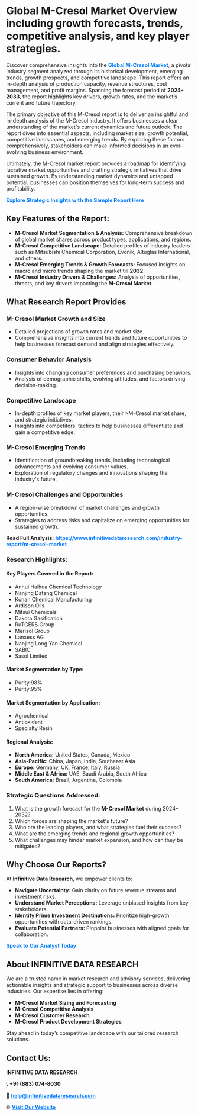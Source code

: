 <h1>Global M-Cresol Market Overview including growth forecasts, trends, competitive analysis, and key player strategies.</h1>
<p>
Discover comprehensive insights into the 
<a href="https://www.infinitivedataresearch.com/industry-report/m-cresol-market" rel="dofollow" style="color: #007BFF; text-decoration: none;"><strong>Global M-Cresol Market</strong></a>, a pivotal industry segment analyzed through its historical development, emerging trends, growth prospects, and competitive landscape. This report offers an in-depth analysis of production capacity, revenue structures, cost management, and profit margins. Spanning the forecast period of <strong>2024–2033</strong>, the report highlights key drivers, growth rates, and the market’s current and future trajectory.
</p>
<p>
The primary objective of this M-Cresol report is to deliver an insightful and in-depth analysis of the M-Cresol industry. It offers businesses a clear understanding of the market's current dynamics and future outlook. The report dives into essential aspects, including market size, growth potential, competitive landscapes, and emerging trends. By exploring these factors comprehensively, stakeholders can make informed decisions in an ever-evolving business environment.
</p>
<p>
Ultimately, the M-Cresol market report provides a roadmap for identifying lucrative market opportunities and crafting strategic initiatives that drive sustained growth. By understanding market dynamics and untapped potential, businesses can position themselves for long-term success and profitability.
</p>
<p>
<a href="https://www.infinitivedataresearch.com/request-sample/reportId=105331" style="color: #007BFF; text-decoration: none;"><strong>Explore Strategic Insights with the Sample Report Here</strong></a>
</p>

<h2>Key Features of the Report:</h2>
<ul>
<li><strong>M-Cresol Market Segmentation & Analysis:</strong> Comprehensive breakdown of global market shares across product types, applications, and regions.</li>
<li><strong>M-Cresol Competitive Landscape:</strong> Detailed profiles of industry leaders such as Mitsubishi Chemical Corporation, Evonik, Altuglas International, and others.</li>
<li><strong>M-Cresol Emerging Trends & Growth Forecasts:</strong> Focused insights on macro and micro trends shaping the market till <strong>2032</strong>.</li>
<li><strong>M-Cresol Industry Drivers & Challenges:</strong> Analysis of opportunities, threats, and key drivers impacting the <strong>M-Cresol Market</strong>.</li>
</ul>

<h2>What Research Report Provides</h2>
<h3>M-Cresol Market Growth and Size</h3>
<ul>
<li>Detailed projections of growth rates and market size.</li>
<li>Comprehensive insights into current trends and future opportunities to help businesses forecast demand and align strategies effectively.</li>
</ul>

<h3>Consumer Behavior Analysis</h3>
<ul>
<li>Insights into changing consumer preferences and purchasing behaviors.</li>
<li>Analysis of demographic shifts, evolving attitudes, and factors driving decision-making.</li>
</ul>

<h3>Competitive Landscape</h3>
<ul>
<li>In-depth profiles of key market players, their >M-Cresol market share, and strategic initiatives.</li>
<li>Insights into competitors' tactics to help businesses differentiate and gain a competitive edge.</li>
</ul>

<h3>M-Cresol Emerging Trends</h3>
<ul>
<li>Identification of groundbreaking trends, including technological advancements and evolving consumer values.</li>
<li>Exploration of regulatory changes and innovations shaping the industry's future.</li>
</ul>

<h3>M-Cresol Challenges and Opportunities</h3>
<ul>
<li>A region-wise breakdown of market challenges and growth opportunities.</li>
<li>Strategies to address risks and capitalize on emerging opportunities for sustained growth.</li>
</ul>
<p><strong>Read Full Analysis:</strong> <a href="https://www.infinitivedataresearch.com/industry-report/m-cresol-market" rel="dofollow" style="color: #007BFF; text-decoration: none;"><strong>https://www.infinitivedataresearch.com/industry-report/m-cresol-market</strong></a></p>
<h3>Research Highlights:</h3>
<h4>Key Players Covered in the Report:</h4>
<ul><li>Anhui Haihua Chemical Technology</li><li>Nanjing Datang Chemical</li><li>Konan Chemical Manufacturing</li><li>Ardison Oils</li><li>Mitsui Chemicals</li><li>Dakota Gasification</li><li>RuTGERS Group</li><li>Merisol Group</li><li>Lanxess AG</li><li>Nanjing Long Yan Chemical</li><li>SABIC</li><li>Sasol Limited</li></ul>
<h4>Market Segmentation by Type:</h4>
<ul><li>Purity:98%</li><li>Purity:95%</li></ul>
<h4>Market Segmentation by Application:</h4>
<ul><li>Agrochemical</li><li>Antioxidant</li><li>Specialty Resin</li></ul>

<h4>Regional Analysis:</h4>
<ul>
<li><strong>North America:</strong> United States, Canada, Mexico</li>
<li><strong>Asia-Pacific:</strong> China, Japan, India, Southeast Asia</li>
<li><strong>Europe:</strong> Germany, UK, France, Italy, Russia</li>
<li><strong>Middle East & Africa:</strong> UAE, Saudi Arabia, South Africa</li>
<li><strong>South America:</strong> Brazil, Argentina, Colombia</li>
</ul>

<h3>Strategic Questions Addressed:</h3>
<ol>
<li>What is the growth forecast for the <strong>M-Cresol Market</strong> during 2024–2032?</li>
<li>Which forces are shaping the market's future?</li>
<li>Who are the leading players, and what strategies fuel their success?</li>
<li>What are the emerging trends and regional growth opportunities?</li>
<li>What challenges may hinder market expansion, and how can they be mitigated?</li>
</ol>

<h2>Why Choose Our Reports?</h2>
<p>At <strong>Infinitive Data Research</strong>, we empower clients to:</p>
<ul>
<li><strong>Navigate Uncertainty:</strong> Gain clarity on future revenue streams and investment risks.</li>
<li><strong>Understand Market Perceptions:</strong> Leverage unbiased insights from key stakeholders.</li>
<li><strong>Identify Prime Investment Destinations:</strong> Prioritize high-growth opportunities with data-driven rankings.</li>
<li><strong>Evaluate Potential Partners:</strong> Pinpoint businesses with aligned goals for collaboration.</li>
</ul>
<p><a href="https://www.infinitivedataresearch.com/industry-report/m-cresol-market" rel="dofollow" style="color: #007BFF; text-decoration: none;"><strong>Speak to Our Analyst Today</strong></a></p>

<h2>About INFINITIVE DATA RESEARCH</h2>
<p>We are a trusted name in market research and advisory services, delivering actionable insights and strategic support to businesses across diverse industries. Our expertise lies in offering:</p>
<ul>
<li><strong>M-Cresol Market Sizing and Forecasting</strong></li>
<li><strong>M-Cresol Competitive Analysis</strong></li>
<li><strong>M-Cresol Customer Research</strong></li>
<li><strong>M-Cresol Product Development Strategies</strong></li>
</ul>
<p>Stay ahead in today’s competitive landscape with our tailored research solutions.</p>

<h2>Contact Us:</h2>
<p><strong>INFINITIVE DATA RESEARCH</strong></p>
<p>📞 <strong>+91 (883) 074-8030</strong></p>
<p>📧 <strong><a href="mailto:help@infinitivedataresearch.com" style="color: #007BFF;">help@infinitivedataresearch.com</a></strong></p>
<p>🌐 <strong><a href="https://www.infinitivedataresearch.com" rel="dofollow" style="color: #007BFF;">Visit Our Website</a></strong></p>